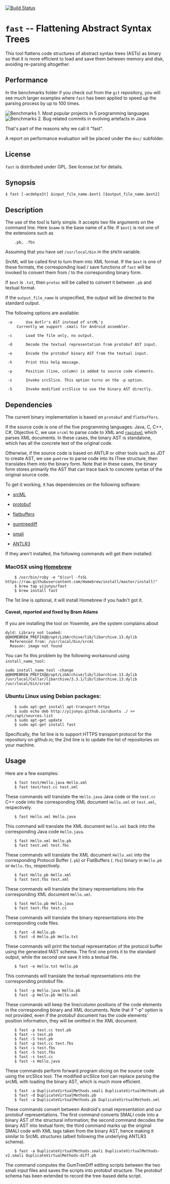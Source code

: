 [![Build Status](https://travis-ci.org/yijunyu/fast.svg?branch=master)](https://travis-ci.org/yijunyu/fast)
# `fast` -- Flattening Abstract Syntax Trees
This tool flattens code structures of abstract syntax trees (ASTs) as binary so that it is more efficient to load and save them between memory and disk, avoiding re-parsing altogether.

## Performance
In the benchmarks folder if you check out from the `git` repository, you will see much larger examples where `fast` has been applied to speed up the parsing process by up to 100 times. 

![Benchmarks 1. Most popular projects in 5 programming languages](https://github.com/yijunyu/fast/raw/master/benchmarks/benchmarks1.png "The projects are selected from those with the most stars on GitHub.") ![Benchmarks 2. Bug related commits in evolving artefacts in Java](https://github.com/yijunyu/fast/raw/master/benchmarks/benchmarks2.png "The projects are selected from academic studies on the bug localization problems.")

That's part of the reasons why we call it "fast".

A report on performance evaluation will be placed under the `doc/` subfolder.

## License

`fast` is distributed under GPL. See license.txt for details.

## Synopsis

```
$ fast [-acdehpsSt] $input_file_name.$ext1 [$output_file_name.$ext2]
```

## Description
The use of the tool is fairly simple. It accepts two file arguments on the command line.
Here `$name` is the base name of a file. If `$ext1` is not one of the extensions such as
```
	.pb, .fbs
```
Assuming that you have set `/usr/local/bin` in the `$PATH` variable.

SrcML will be called first to turn them into XML format. If the `$ext` 
is one of these formats, the corresponding load / save functions of
`fast` will be invoked to convert them from / to the corresponding binary form.

If `$ext` is `.txt`, then `protoc` will be called to convert it between `.pb` and textual format.

If the `output_file_name` is unspecified, the output will be directed to the standard output.

The following options are available:

     -a      Use Antlr's AST instead of srcML's 
	     Currently we support .smali for Android assembler.

     -c      Load the file only, no output.

     -d      Decode the textual representation from protobuf AST input.

     -e      Encode the protobuf binary AST from the textual input.

     -h      Print this help message.

     -p      Position (line, column) is added to source code elements.

     -s      Invoke srcSlice. This option turns on the -p option.

     -S      Invoke modified srcSlice to use the binary AST directly.


## Dependencies
The current binary implementation is based on `protobuf` and `flatbuffers`. 

If the source code is one of the five programming languages: Java, C, C++, C#,
Objective C, we use `srcml` to parse code to XML and
[`rapidxml`](https://github.com/dwd/rapidxml) which parses XML documents.
In these cases, the binary AST is standalone, which has all the concrete text 
of the original code.

Otherwise, if the source code is based on ANTLR or other tools such as JDT to
create AST, we use `gumtree` to parse code into its ITree structure, then
translates them into the binary form. Note that in these cases, the binary form
stores primarily the AST that can trace back to concrete syntax of the original
source code. 

To get it working, it has dependencies on the following software:

* [srcML](http://www.srcml.org/)

* [protobuf](https://github.com/google/protobuf)

* [flatbuffers](https://github.com/google/flatbuffers)

* [gumtreediff](https://github.com/GumTreeDiff/gumtree)

* [smali](https://github.com/JesusFreke/smali)

* [ANTLR3](https://github.com/antlr/antlr3)

If they aren't installed, the following commands will get them installed:
### MacOSX using [Homebrew](https://brew.sh/) 
```
	$ /usr/bin/ruby -e "$(curl -fsSL https://raw.githubusercontent.com/Homebrew/install/master/install)"
	$ brew tap yijunyu/fast
	$ brew install fast
```
The 1st line is optional, it will install Homebrew if you hadn't got it.

#### Caveat, reported and fixed by Bram Adams
If you are installing the tool on Yosemite, are the system complains about 
```
dyld: Library not loaded: @@HOMEBREW_PREFIX@@/opt/LibArchive/lib/libarchive.13.dylib
  Referenced from: /usr/local/bin/srcml
  Reason: image not found
```
You can fix this problem by the following workaround using `install_name_tool`:
```
sudo install_name_tool -change @@HOMEBREW_PREFIX@@/opt/LibArchive/lib/libarchive.13.dylib /usr/local/Cellar/libarchive/3.3.1/lib/libarchive.13.dylib /usr/local/bin/srcml
```

### Ubuntu Linux using Debian packages:
```
	$ sudo apt-get install apt-transport-https
	$ sudo echo deb http://yijunyu.github.io/ubuntu ./ >> /etc/apt/sources.list
	$ sudo apt-get update
	$ sudo apt-get install fast
```
Specifically, the 1st line is to support HTTPS transport protocol for the repository on github.io; 
the 2nd line is to update the list of repositories on your machine.
## Usage
Here are a few examples:
```
	$ fast test/Hello.java Hello.xml
	$ fast test/test.cc test.xml
```
These commands will translate the `Hello.java` Java code or the `test.cc` C++ code
into the corresponding XML document `Hello.xml` or `test.xml`, respectively.
```
	$ fast Hello.xml Hello.java
```
This command will translate the XML document `Hello.xml` back into the corresponding Java code `Hello.java`.
```
	$ fast Hello.xml Hello.pb
	$ fast test.xml test.fbs
```
These commands will translate the XML document `Hello.xml` into the corresponding Protocol Buffer (`.pb`) or 
FlatBuffers (`.fbs`) binary in `Hello.pb` or `Hello.fbs`, respectively.
```
	$ fast Hello.pb Hello.xml
	$ fast test.fbs test.xml
```
These commands will translate the binary representations into the corresponding XML document `Hello.xml`.
```
	$ fast Hello.pb Hello.java
	$ fast test.fbs test.cc
```
These commands will translate the binary representations into the corresponding code files. 
```
	$ fast -d Hello.pb
	$ fast -d Hello.pb Hello.txt
```
These commands will print the textual representation of the protocol buffer using the generated fAST schema.
The first one prints it to the standard output, while the second one save it into a textual file.
```
	$ fast -e Hello.txt Hello.pb
```
This commands will translate the textual representations into the corresponding protobuf file. 
```
	$ fast -p Hello.java Hello.pb
	$ fast -p Hello.pb Hello.xml
```
These commands will keep the line/column positions of the code elements in the
corresponding binary and XML documents.  Note that if "-p" option is not
provided, even if the protobuf document has the code elements' position
information, they will be omitted in the XML document.
```
	$ fast -p test.cc test.pb
	$ fast -s test.pb
	$ fast -S test.pb
	$ fast -p test.cc test.fbs
	$ fast -s test.fbs
	$ fast -S test.fbs
	$ fast -s test.cc
	$ fast -s Hello.java
```
These commands perform forward program slicing on the source code using the srcSlice tool. 
The modified srcSlice tool can replace parsing the srcML with loading the binary AST, which is much more efficient.

```
	$ fast -a DuplicateVirtualMethods.smali DuplicateVirtualMethods.pb
	$ fast -d DuplicateVirtualMethods.pb
	$ fast -a DuplicateVirtualMethods.pb DuplicateVirtualMethods.xml
```
These commands convert between Android's smali representation and our protobuf representations. The first command converts SMALI code into a binary AST of
the structural information; the second command decodes the binary AST into textual form; the third command marks up the original SMALI code with XML tags
taken from the binary AST, hence making it similar to SrcML structures (albeit following the underlying ANTLR3 schema). 
```
	$ fast -a DuplicateVirtualMethods.smali DuplicateVirtualMethods-v2.smali DuplicateVirtualMethods-diff.pb
```
The command computes the GumTreeDiff editing scripts between the two smali input files and saves the scripts into protobuf structure. The protobuf schema has been extended to record the tree-based delta script. 

